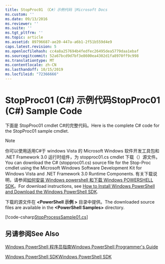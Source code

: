 ```yaml
---
title: StopProc01 （C#）示例代码 |Microsoft Docs
ms.custom: ''
ms.date: 09/13/2016
ms.reviewer: ''
ms.suite: ''
ms.tgt_pltfrm: ''
ms.topic: article
ms.assetid: 89796687-ae20-447a-a6b1-2f51b559d4e9
caps.latest.revision: 5
ms.openlocfilehash: cc4a8a257694b4fedfec26495dea5779daa1ebaf
ms.sourcegitcommit: 52a67bcd9d7bf3e8600ea4302d1fa8970ff9c998
ms.translationtype: MT
ms.contentlocale: zh-CN
ms.lasthandoff: 10/15/2019
ms.locfileid: "72366666"
---
```

# <a name="stopproc01-c-sample-code"></a><span data-ttu-id="25445-102">StopProc01 (C#) 示例代码</span><span class="sxs-lookup"><span data-stu-id="25445-102">StopProc01 (C#) Sample Code</span></span>

<span data-ttu-id="25445-103">下面是 StopProc01 cmdlet C#的完整代码。</span><span class="sxs-lookup"><span data-stu-id="25445-103">Here is the complete C# code for the StopProc01 sample cmdlet.</span></span>

> [!NOTE]
> <span data-ttu-id="25445-104">你可以使用适用C#于 windows Vista 的 Microsoft Windows 软件开发工具包和 .NET Framework 3.0 运行时组件，为 stopproc01.cs cmdlet 下载（）源文件。</span><span class="sxs-lookup"><span data-stu-id="25445-104">You can download the C# (stopproc01.cs) source file for the Stop-Proc cmdlet using the Microsoft Windows Software Development Kit for Windows Vista and .NET Framework 3.0 Runtime Components.</span></span> <span data-ttu-id="25445-105">有关下载说明，请参阅[如何安装 Windows powershell 和下载 Windows POWERSHELL SDK](/powershell/developer/installing-the-windows-powershell-sdk)。</span><span class="sxs-lookup"><span data-stu-id="25445-105">For download instructions, see [How to Install Windows PowerShell and Download the Windows PowerShell SDK](/powershell/developer/installing-the-windows-powershell-sdk).</span></span>
>
> <span data-ttu-id="25445-106">下载的源文件在 **\<PowerShell 示例 >** 目录中提供。</span><span class="sxs-lookup"><span data-stu-id="25445-106">The downloaded source files are available in the **\<PowerShell Samples>** directory.</span></span>

[!code-csharp[StopProcessSample01.cs](../../../../powershell-sdk-samples/SDK-2.0/csharp/StopProcessSample01/StopProcessSample01.cs#L11-L212 "StopProcessSample01.cs")]

## <a name="see-also"></a><span data-ttu-id="25445-107">另请参阅</span><span class="sxs-lookup"><span data-stu-id="25445-107">See Also</span></span>

[<span data-ttu-id="25445-108">Windows PowerShell 程序员指南</span><span class="sxs-lookup"><span data-stu-id="25445-108">Windows PowerShell Programmer's Guide</span></span>](./windows-powershell-programmer-s-guide.md)

[<span data-ttu-id="25445-109">Windows PowerShell SDK</span><span class="sxs-lookup"><span data-stu-id="25445-109">Windows PowerShell SDK</span></span>](../windows-powershell-reference.md)

